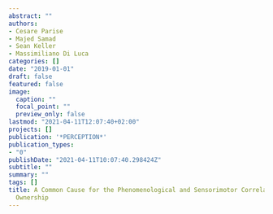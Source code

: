 ```yaml
---
abstract: ""
authors:
- Cesare Parise
- Majed Samad
- Sean Keller
- Massimiliano Di Luca
categories: []
date: "2019-01-01"
draft: false
featured: false
image:
  caption: ""
  focal_point: ""
  preview_only: false
lastmod: "2021-04-11T12:07:40+02:00"
projects: []
publication: '*PERCEPTION*'
publication_types:
- "0"
publishDate: "2021-04-11T10:07:40.298424Z"
subtitle: ""
summary: ""
tags: []
title: A Common Cause for the Phenomenological and Sensorimotor Correlates of Limb
  Ownership
---
```

